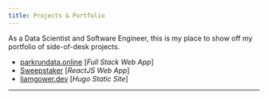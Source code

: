 ```yaml
---
title: Projects & Portfolio
---
```


As a Data Scientist and Software Engineer, this is my place to show off
my portfolio of side-of-desk projects.

- [parkrundata.online](https://parkrundata.online/) [_Full Stack Web App_]
- [Sweepstaker](https://sweepstaker.netlify.app/) [_ReactJS Web App_]
- [liamgower.dev](https://liamgower.dev) [_Hugo Static Site_]

---
